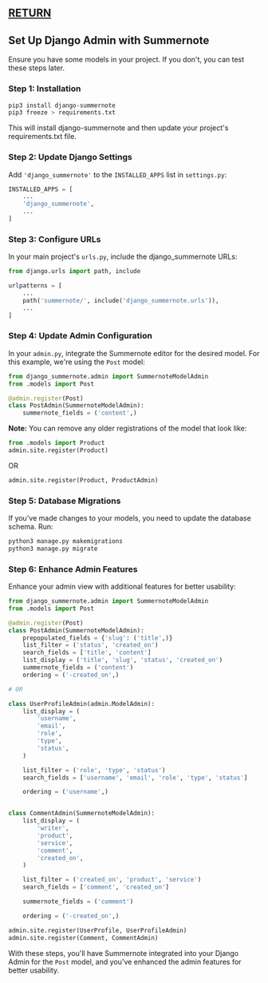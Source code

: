 ## [RETURN](https://github.com/plexoio/py/blob/main/documentation/snack/developer-snack/overview.md)

## Set Up Django Admin with Summernote

Ensure you have some models in your project. If you don't, you can test these steps later.

### Step 1: Installation
```bash
pip3 install django-summernote
pip3 freeze > requirements.txt
```
This will install django-summernote and then update your project's requirements.txt file.

### Step 2: Update Django Settings
Add `'django_summernote'` to the `INSTALLED_APPS` list in `settings.py`:

```python
INSTALLED_APPS = [
    ...
    'django_summernote',
    ...
]
```

### Step 3: Configure URLs
In your main project's `urls.py`, include the django_summernote URLs:

```python
from django.urls import path, include

urlpatterns = [
    ...
    path('summernote/', include('django_summernote.urls')),
    ...
]
```

### Step 4: Update Admin Configuration
In your `admin.py`, integrate the Summernote editor for the desired model. For this example, we're using the `Post` model:

```python
from django_summernote.admin import SummernoteModelAdmin
from .models import Post

@admin.register(Post)
class PostAdmin(SummernoteModelAdmin):
    summernote_fields = ('content',)
```

**Note:** You can remove any older registrations of the model that look like:
```python
from .models import Product
admin.site.register(Product)
```
OR 
```python
admin.site.register(Product, ProductAdmin)
```

### Step 5: Database Migrations
If you've made changes to your models, you need to update the database schema. Run:

```bash
python3 manage.py makemigrations
python3 manage.py migrate
```

### Step 6: Enhance Admin Features
Enhance your admin view with additional features for better usability:

```python
from django_summernote.admin import SummernoteModelAdmin
from .models import Post

@admin.register(Post)
class PostAdmin(SummernoteModelAdmin):
    prepopulated_fields = {'slug': ('title',)}
    list_filter = ('status', 'created_on')
    search_fields = ['title', 'content']
    list_display = ('title', 'slug', 'status', 'created_on')
    summernote_fields = ('content')
    ordering = ('-created_on',)

# OR

class UserProfileAdmin(admin.ModelAdmin):
    list_display = (
        'username',
        'email',
        'role',
        'type',
        'status',
    )

    list_filter = ('role', 'type', 'status')
    search_fields = ['username', 'email', 'role', 'type', 'status']

    ordering = ('username',)


class CommentAdmin(SummernoteModelAdmin):
    list_display = (
        'writer',
        'product',
        'service',
        'comment',
        'created_on',
    )

    list_filter = ('created_on', 'product', 'service')
    search_fields = ['comment', 'created_on']

    summernote_fields = ('comment')

    ordering = ('-created_on',)

admin.site.register(UserProfile, UserProfileAdmin)
admin.site.register(Comment, CommentAdmin)
```

With these steps, you'll have Summernote integrated into your Django Admin for the `Post` model, and you've enhanced the admin features for better usability.